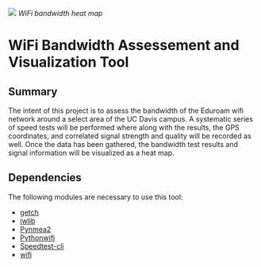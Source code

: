 ![](report-cover-image.png)
*WiFi bandwidth heat map*

# WiFi Bandwidth Assessement and Visualization Tool

## Summary
    
The intent of this project is to assess the bandwidth of the Eduroam wifi
network around a select area of the UC Davis campus. A systematic series 
of speed tests will be performed where along with the results, the GPS 
coordinates, and correlated signal strength and quality will be recorded 
as well. Once the data has been gathered, the bandwidth test results and 
signal information will be visualized as a heat map.

## Dependencies

The following modules are necessary to use this tool:

* [getch](https://pypi.org/project/getch/)
* [iwlib](https://github.com/nathan-hoad/python-iwlib)
* [Pynmea2](https://github.com/Knio/pynmea2)
* [Pythonwifi](https://git.tuxfamily.org/pythonwifi/pythonwifi.git/)
* [Speedtest-cli](https://github.com/sivel/speedtest-cli)
* [wifi](https://wifi.readthedocs.io/en/latest/index.html)
